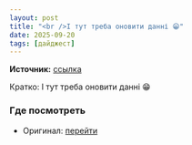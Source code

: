 ```yaml
---
layout: post
title: "<br />І тут треба оновити данні 😁"
date: 2025-09-20
tags: [дайджест]
---
```


**Источник:** [ссылка](https://t.me/StockSubmitter/154347)

Кратко: І тут треба оновити данні 😁

### Где посмотреть
- Оригинал: [перейти]({link})
